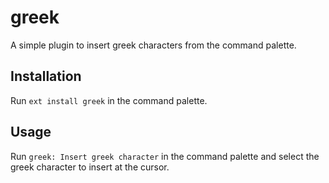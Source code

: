 # greek

A simple plugin to insert greek characters from the command palette.

## Installation

Run ``ext install greek`` in the command palette.

## Usage

Run ``greek: Insert greek character`` in the command palette and select the greek character to insert at the cursor.

